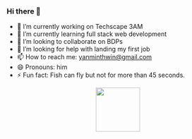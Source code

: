 ### Hi there 👋

<!--
**anbehindY/anbehindY** is a ✨ _special_ ✨ repository because its `README.md` (this file) appears on your GitHub profile.

Here are some ideas to get you started:
-->
- 🔭 I’m currently working on Techscape 3AM
- 🌱 I’m currently learning full stack web development
- 👯 I’m looking to collaborate on BDPs
- 🤔 I’m looking for help with landing my first job
- 📫 How to reach me: yanminthwin@gmail.com
- 😄 Pronouns: him
- ⚡ Fun fact: Fish can fly but not for more than 45 seconds.

<div id="header" align="center">
  <img src="https://media.giphy.com/media/M9gbBd9nbDrOTu1Mqx/giphy.gif" width="100"/>
</div>
